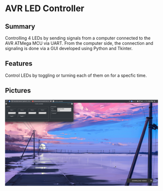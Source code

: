 # AVR LED Controller
## Summary
Controlling 4 LEDs by sending signals from a computer connected to the AVR ATMega MCU via UART. From the computer side, the connection and signaling is done via a GUI developed using Python and Tkinter.

## Features
Control LEDs by toggling or turning each of them on for a specfic time.

## Pictures
![image](/images/gui_screenshot.png)
